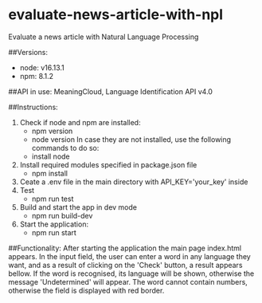 # evaluate-news-article-with-npl
Evaluate a news article with Natural Language Processing

##Versions:
- node: v16.13.1
- npm: 8.1.2

##API in use:
MeaningCloud, Language Identification API v4.0

##Instructions:
1. Check if node and npm are installed:
   - npm version
   - node version
   In case they are not installed, use the following commands to do so: 
   - install node
2. Install required modules specified in package.json file
   - npm install
3. Ceate a .env file in the main directory with API_KEY='your_key' inside
4. Test
   - npm run test
5. Build and start the app in dev mode
   - npm run build-dev
6. Start the application:
   - npm run start

##Functionality:
After starting the application the main page index.html appears. 
In the input field, the user can enter a word in any language they want, 
and as a result of clicking on the 'Check' button, a result appears bellow.
If the word is recognised, its language will be shown, otherwise the message 
'Undetermined' will appear. The word cannot contain numbers, otherwise the field is
displayed with red border.
